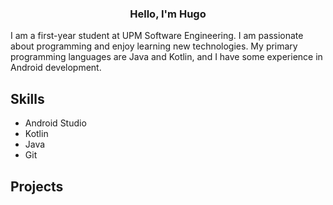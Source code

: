 <h3 align="center">Hello, I'm Hugo</h3>

I am a first-year student at UPM Software Engineering. I am passionate about programming and enjoy learning new technologies. My primary programming languages are Java and Kotlin, and I have some experience in Android development.

## Skills

- Android Studio
- Kotlin
- Java
- Git

## Projects
